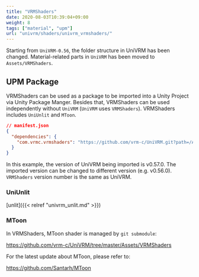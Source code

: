 ```yaml
---
title: "VRMShaders"
date: 2020-08-03T10:39:04+09:00
weight: 8
tags: ["material", "upm"]
url: "univrm/shaders/univrm_vrmshaders/"
---
```


Starting from `UniVRM-0.56`, the folder structure in UniVRM has been changed.
Material-related parts in `UniVRM` has been moved to `Assets/VRMShaders`.

## UPM Package

VRMShaders can be used as a package to be imported into a Unity Project via Unity Package Manger.
Besides that, VRMShaders can be used independently without `UniVRM` (`UniVRM` uses `VRMShaders`).
VRMShaders includes `UniUnlit` and `MToon`.

```json
// manifest.json 
{
  "dependencies": {
    "com.vrmc.vrmshaders": "https://github.com/vrm-c/UniVRM.git?path=/Assets/VRMShaders#v0.57.0",
  }
}
```

In this example, the version of UniVRM being imported is v0.57.0. 
The imported version can be changed to different version (e.g. v0.56.0).
`VRMShaders` version number is the same as UniVRM.

### UniUnlit

[unlit]({{< relref "univrm_unlit.md" >}})

### MToon

In VRMShaders, MToon shader is managed by `git submodule`:

https://github.com/vrm-c/UniVRM/tree/master/Assets/VRMShaders

For the latest update about MToon, please refer to:

https://github.com/Santarh/MToon

